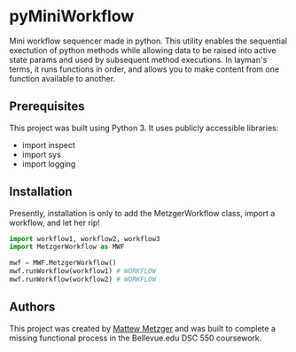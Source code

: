 # pyMiniWorkflow
Mini workflow sequencer made in python. This utility enables the sequential exectution of python methods while allowing data to be raised into active state params and used by subsequent method executions. In layman's terms, it runs functions in order, and allows you to make content from one function available to another.

## Prerequisites
This project was built using Python 3. It uses publicly accessible libraries: 

* import inspect
* import sys
* import logging


## Installation
Presently, installation is only to add the MetzgerWorkflow class, import a workflow, and let her rip!
```python
import workflow1, workflow2, workflow3
import MetzgerWorkflow as MWF

mwf = MWF.MetzgerWorkflow()
mwf.runWorkflow(workflow1) # WORKFLOW
mwf.runWorkflow(workflow2) # WORKFLOW
```

## Authors
This project was created by [Mattew Metzger](https://matthewmetzgerx.github.io/) and was built to complete a missing functional process in the Bellevue.edu DSC 550 coursework.

